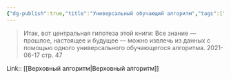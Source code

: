 ```yaml
---
{"dg-publish":true,"title":"Универсальный обучающий алгоритм","tags":["quotes"],"date":"2021-06-17T20:32:29+03:00","modified_at":"2023-01-08T20:21:47+04:00","permalink":"/quotes/202106172039/","dgHomeLink":false,"dgPassFrontmatter":true}
---
```



> Итак, вот центральная гипотеза этой книги: Все знание — прошлое, настоящее и будущее — можно извлечь из данных с помощью одного универсального обучающегося алгоритма.
	2021-06-17 стр. 47

Link:: [[Верховный алгоритм|Верховный алгоритм]]
